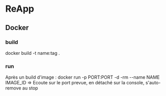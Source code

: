 # ReApp


## Docker


### build

docker build -t name:tag . 

### run 
Après un build d'image : docker run -p PORT:PORT -d -rm  --name NAME IMAGE_ID
=> Ecoute sur le port prevue, en détaché sur la console, s'auto-remove au stop
